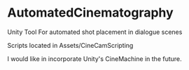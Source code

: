 # AutomatedCinematography
Unity Tool For automated shot placement in dialogue scenes

Scripts located in Assets/CineCamScripting

I would like in incorporate Unity's CineMachine in the future.
